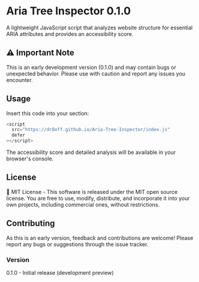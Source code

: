 # Aria Tree Inspector 0.1.0

A lightweight JavaScript script that analyzes website structure for essential ARIA attributes and provides an accessibility score.

## ⚠️ Important Note

This is an early development version (0.1.0) and may contain bugs or unexpected behavior. Please use with caution and report any issues you encounter.

## Usage

Insert this code into your <head> section:

```js
<script
  src="https://dr8off.github.io/Aria-Tree-Inspector/index.js"
  defer
></script>
```

The accessibility score and detailed analysis will be available in your browser's console.

## License

📄 MIT License - This software is released under the MIT open source license. You are free to use, modify, distribute, and incorporate it into your own projects, including commercial ones, without restrictions.

## Contributing

As this is an early version, feedback and contributions are welcome! Please report any bugs or suggestions through the issue tracker.

### Version

0.1.0 - Initial release (development preview)
